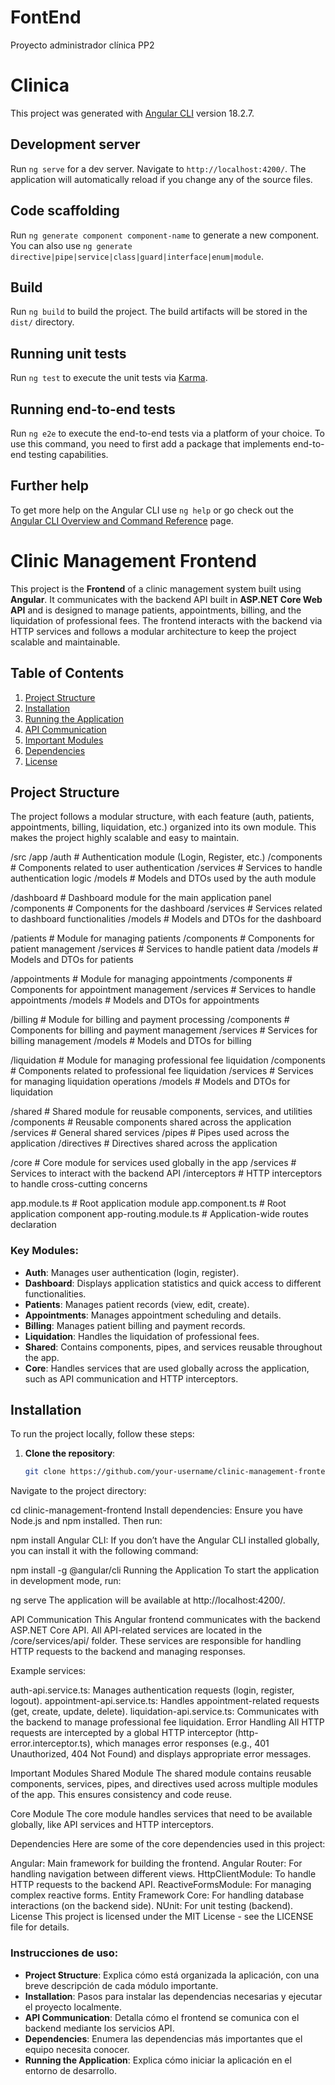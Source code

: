 # FontEnd
Proyecto administrador clínica PP2
# Clinica

This project was generated with [Angular CLI](https://github.com/angular/angular-cli) version 18.2.7.

## Development server

Run `ng serve` for a dev server. Navigate to `http://localhost:4200/`. The application will automatically reload if you change any of the source files.

## Code scaffolding

Run `ng generate component component-name` to generate a new component. You can also use `ng generate directive|pipe|service|class|guard|interface|enum|module`.

## Build

Run `ng build` to build the project. The build artifacts will be stored in the `dist/` directory.

## Running unit tests

Run `ng test` to execute the unit tests via [Karma](https://karma-runner.github.io).

## Running end-to-end tests

Run `ng e2e` to execute the end-to-end tests via a platform of your choice. To use this command, you need to first add a package that implements end-to-end testing capabilities.

## Further help

To get more help on the Angular CLI use `ng help` or go check out the [Angular CLI Overview and Command Reference](https://angular.dev/tools/cli) page.

# Clinic Management Frontend

This project is the **Frontend** of a clinic management system built using **Angular**. It communicates with the backend API built in **ASP.NET Core Web API** and is designed to manage patients, appointments, billing, and the liquidation of professional fees. The frontend interacts with the backend via HTTP services and follows a modular architecture to keep the project scalable and maintainable.

## Table of Contents
1. [Project Structure](#project-structure)
2. [Installation](#installation)
3. [Running the Application](#running-the-application)
4. [API Communication](#api-communication)
5. [Important Modules](#important-modules)
6. [Dependencies](#dependencies)
7. [License](#license)

## Project Structure

The project follows a modular structure, with each feature (auth, patients, appointments, billing, liquidation, etc.) organized into its own module. This makes the project highly scalable and easy to maintain.

/src /app /auth # Authentication module (Login, Register, etc.) /components # Components related to user authentication /services # Services to handle authentication logic /models # Models and DTOs used by the auth module

/dashboard         # Dashboard module for the main application panel
  /components      # Components for the dashboard
  /services        # Services related to dashboard functionalities
  /models          # Models and DTOs for the dashboard

/patients          # Module for managing patients
  /components      # Components for patient management
  /services        # Services to handle patient data
  /models          # Models and DTOs for patients

/appointments      # Module for managing appointments
  /components      # Components for appointment management
  /services        # Services to handle appointments
  /models          # Models and DTOs for appointments

/billing           # Module for billing and payment processing
  /components      # Components for billing and payment management
  /services        # Services for billing management
  /models          # Models and DTOs for billing

/liquidation       # Module for managing professional fee liquidation
  /components      # Components related to professional fee liquidation
  /services        # Services for managing liquidation operations
  /models          # Models and DTOs for liquidation

/shared            # Shared module for reusable components, services, and utilities
  /components      # Reusable components shared across the application
  /services        # General shared services
  /pipes           # Pipes used across the application
  /directives      # Directives shared across the application

/core              # Core module for services used globally in the app
  /services        # Services to interact with the backend API
  /interceptors    # HTTP interceptors to handle cross-cutting concerns

app.module.ts      # Root application module
app.component.ts   # Root application component
app-routing.module.ts # Application-wide routes declaration

### Key Modules:
- **Auth**: Manages user authentication (login, register).
- **Dashboard**: Displays application statistics and quick access to different functionalities.
- **Patients**: Manages patient records (view, edit, create).
- **Appointments**: Manages appointment scheduling and details.
- **Billing**: Manages patient billing and payment records.
- **Liquidation**: Handles the liquidation of professional fees.
- **Shared**: Contains components, pipes, and services reusable throughout the app.
- **Core**: Handles services that are used globally across the application, such as API communication and HTTP interceptors.

## Installation

To run the project locally, follow these steps:

1. **Clone the repository**:
   ```bash
   git clone https://github.com/your-username/clinic-management-frontend.git
Navigate to the project directory:

cd clinic-management-frontend
Install dependencies: Ensure you have Node.js and npm installed. Then run:

npm install
Angular CLI: If you don’t have the Angular CLI installed globally, you can install it with the following command:

npm install -g @angular/cli
Running the Application
To start the application in development mode, run:

ng serve
The application will be available at http://localhost:4200/.

API Communication
This Angular frontend communicates with the backend ASP.NET Core API. All API-related services are located in the /core/services/api/ folder. These services are responsible for handling HTTP requests to the backend and managing responses.

Example services:

auth-api.service.ts: Manages authentication requests (login, register, logout).
appointment-api.service.ts: Handles appointment-related requests (get, create, update, delete).
liquidation-api.service.ts: Communicates with the backend to manage professional fee liquidation.
Error Handling
All HTTP requests are intercepted by a global HTTP interceptor (http-error.interceptor.ts), which manages error responses (e.g., 401 Unauthorized, 404 Not Found) and displays appropriate error messages.

Important Modules
Shared Module
The shared module contains reusable components, services, pipes, and directives used across multiple modules of the app. This ensures consistency and code reuse.

Core Module
The core module handles services that need to be available globally, like API services and HTTP interceptors.

Dependencies
Here are some of the core dependencies used in this project:

Angular: Main framework for building the frontend.
Angular Router: For handling navigation between different views.
HttpClientModule: To handle HTTP requests to the backend API.
ReactiveFormsModule: For managing complex reactive forms.
Entity Framework Core: For handling database interactions (on the backend side).
NUnit: For unit testing (backend).
License
This project is licensed under the MIT License - see the LICENSE file for details.


### Instrucciones de uso:

- **Project Structure**: Explica cómo está organizada la aplicación, con una breve descripción de cada módulo importante.
- **Installation**: Pasos para instalar las dependencias necesarias y ejecutar el proyecto localmente.
- **API Communication**: Detalla cómo el frontend se comunica con el backend mediante los servicios API.
- **Dependencies**: Enumera las dependencias más importantes que el equipo necesita conocer.
- **Running the Application**: Explica cómo iniciar la aplicación en el entorno de desarrollo.